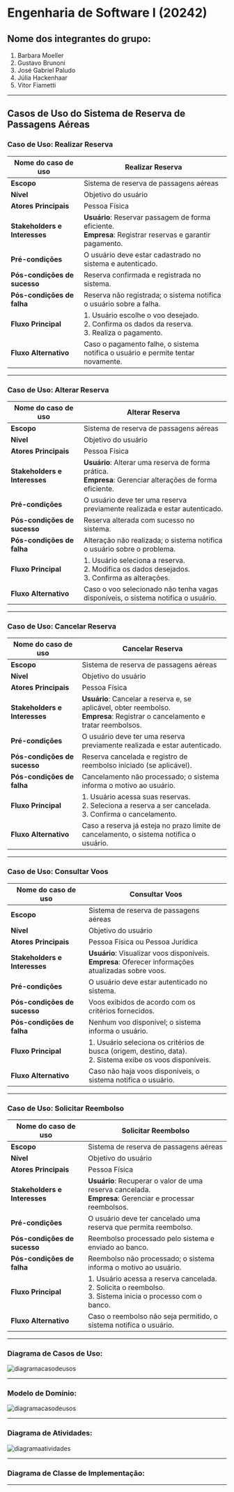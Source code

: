 # Engenharia de Software I (20242)

## Nome dos integrantes do grupo:
1. Barbara Moeller
2. Gustavo Brunoni
3. José Gabriel Paludo
4. Júlia Hackenhaar
5. Vitor Fiametti

---

## Casos de Uso do Sistema de Reserva de Passagens Aéreas

### Caso de Uso: Realizar Reserva
| **Nome do caso de uso**   | Realizar Reserva                                                                              |
|---------------------------|-----------------------------------------------------------------------------------------------|
| **Escopo**                | Sistema de reserva de passagens aéreas                                                        |
| **Nível**                 | Objetivo do usuário                                                                           |
| **Atores Principais**     | Pessoa Física                                                                                 |
| **Stakeholders e Interesses** | **Usuário**: Reservar passagem de forma eficiente.<br>**Empresa**: Registrar reservas e garantir pagamento. |
| **Pré-condições**         | O usuário deve estar cadastrado no sistema e autenticado.                                     |
| **Pós-condições de sucesso** | Reserva confirmada e registrada no sistema.                                                |
| **Pós-condições de falha**   | Reserva não registrada; o sistema notifica o usuário sobre a falha.                         |
| **Fluxo Principal**       | 1. Usuário escolhe o voo desejado.<br>2. Confirma os dados da reserva.<br>3. Realiza o pagamento. |
| **Fluxo Alternativo**     | Caso o pagamento falhe, o sistema notifica o usuário e permite tentar novamente.              |

---

### Caso de Uso: Alterar Reserva
| **Nome do caso de uso**   | Alterar Reserva                                                                               |
|---------------------------|-----------------------------------------------------------------------------------------------|
| **Escopo**                | Sistema de reserva de passagens aéreas                                                        |
| **Nível**                 | Objetivo do usuário                                                                           |
| **Atores Principais**     | Pessoa Física                                                                                 |
| **Stakeholders e Interesses** | **Usuário**: Alterar uma reserva de forma prática.<br>**Empresa**: Gerenciar alterações de forma eficiente. |
| **Pré-condições**         | O usuário deve ter uma reserva previamente realizada e estar autenticado.                     |
| **Pós-condições de sucesso** | Reserva alterada com sucesso no sistema.                                                   |
| **Pós-condições de falha**   | Alteração não realizada; o sistema notifica o usuário sobre o problema.                     |
| **Fluxo Principal**       | 1. Usuário seleciona a reserva.<br>2. Modifica os dados desejados.<br>3. Confirma as alterações. |
| **Fluxo Alternativo**     | Caso o voo selecionado não tenha vagas disponíveis, o sistema notifica o usuário.             |

---

### Caso de Uso: Cancelar Reserva
| **Nome do caso de uso**   | Cancelar Reserva                                                                              |
|---------------------------|-----------------------------------------------------------------------------------------------|
| **Escopo**                | Sistema de reserva de passagens aéreas                                                        |
| **Nível**                 | Objetivo do usuário                                                                           |
| **Atores Principais**     | Pessoa Física                                                                                 |
| **Stakeholders e Interesses** | **Usuário**: Cancelar a reserva e, se aplicável, obter reembolso.<br>**Empresa**: Registrar o cancelamento e tratar reembolsos. |
| **Pré-condições**         | O usuário deve ter uma reserva previamente realizada e estar autenticado.                     |
| **Pós-condições de sucesso** | Reserva cancelada e registro de reembolso iniciado (se aplicável).                         |
| **Pós-condições de falha**   | Cancelamento não processado; o sistema informa o motivo ao usuário.                        |
| **Fluxo Principal**       | 1. Usuário acessa suas reservas.<br>2. Seleciona a reserva a ser cancelada.<br>3. Confirma o cancelamento. |
| **Fluxo Alternativo**     | Caso a reserva já esteja no prazo limite de cancelamento, o sistema notifica o usuário.       |

---

### Caso de Uso: Consultar Voos
| **Nome do caso de uso**   | Consultar Voos                                                                                |
|---------------------------|-----------------------------------------------------------------------------------------------|
| **Escopo**                | Sistema de reserva de passagens aéreas                                                        |
| **Nível**                 | Objetivo do usuário                                                                           |
| **Atores Principais**     | Pessoa Física ou Pessoa Jurídica                                                              |
| **Stakeholders e Interesses** | **Usuário**: Visualizar voos disponíveis.<br>**Empresa**: Oferecer informações atualizadas sobre voos. |
| **Pré-condições**         | O usuário deve estar autenticado no sistema.                                                  |
| **Pós-condições de sucesso** | Voos exibidos de acordo com os critérios fornecidos.                                        |
| **Pós-condições de falha**   | Nenhum voo disponível; o sistema informa o usuário.                                         |
| **Fluxo Principal**       | 1. Usuário seleciona os critérios de busca (origem, destino, data).<br>2. Sistema exibe os voos disponíveis. |
| **Fluxo Alternativo**     | Caso não haja voos disponíveis, o sistema notifica o usuário.                                 |

---

### Caso de Uso: Solicitar Reembolso
| **Nome do caso de uso**   | Solicitar Reembolso                                                                           |
|---------------------------|-----------------------------------------------------------------------------------------------|
| **Escopo**                | Sistema de reserva de passagens aéreas                                                        |
| **Nível**                 | Objetivo do usuário                                                                           |
| **Atores Principais**     | Pessoa Física                                                                                 |
| **Stakeholders e Interesses** | **Usuário**: Recuperar o valor de uma reserva cancelada.<br>**Empresa**: Gerenciar e processar reembolsos. |
| **Pré-condições**         | O usuário deve ter cancelado uma reserva que permita reembolso.                               |
| **Pós-condições de sucesso** | Reembolso processado pelo sistema e enviado ao banco.                                       |
| **Pós-condições de falha**   | Reembolso não processado; o sistema informa o motivo ao usuário.                            |
| **Fluxo Principal**       | 1. Usuário acessa a reserva cancelada.<br>2. Solicita o reembolso.<br>3. Sistema inicia o processo com o banco. |
| **Fluxo Alternativo**     | Caso o reembolso não seja permitido, o sistema notifica o usuário.                            |


---


### Diagrama de Casos de Uso: 

![diagramacasodeusos](https://private-user-images.githubusercontent.com/177582718/391751328-313884c5-fa6a-4d4c-89f4-ff549aad258a.png?jwt=eyJhbGciOiJIUzI1NiIsInR5cCI6IkpXVCJ9.eyJpc3MiOiJnaXRodWIuY29tIiwiYXVkIjoicmF3LmdpdGh1YnVzZXJjb250ZW50LmNvbSIsImtleSI6ImtleTUiLCJleHAiOjE3MzMxODM3MjEsIm5iZiI6MTczMzE4MzQyMSwicGF0aCI6Ii8xNzc1ODI3MTgvMzkxNzUxMzI4LTMxMzg4NGM1LWZhNmEtNGQ0Yy04OWY0LWZmNTQ5YWFkMjU4YS5wbmc_WC1BbXotQWxnb3JpdGhtPUFXUzQtSE1BQy1TSEEyNTYmWC1BbXotQ3JlZGVudGlhbD1BS0lBVkNPRFlMU0E1M1BRSzRaQSUyRjIwMjQxMjAyJTJGdXMtZWFzdC0xJTJGczMlMkZhd3M0X3JlcXVlc3QmWC1BbXotRGF0ZT0yMDI0MTIwMlQyMzUwMjFaJlgtQW16LUV4cGlyZXM9MzAwJlgtQW16LVNpZ25hdHVyZT01YWI0NzNmODNlNTc5MzI4Y2NiZDU4ZGMyZWVmZTlhZDg2ZWJhMzgyZGRhNjgxYWEwMmY5NDliZDBjZGRkODc2JlgtQW16LVNpZ25lZEhlYWRlcnM9aG9zdCJ9.0FjAF-_iBQxWlPrq7mn22L6sVGPdJTkNK7X0UyS_Qc8)


--- 

### Modelo de Domínio:

![diagramacasodeusos](https://private-user-images.githubusercontent.com/177582718/391751328-313884c5-fa6a-4d4c-89f4-ff549aad258a.png?jwt=eyJhbGciOiJIUzI1NiIsInR5cCI6IkpXVCJ9.eyJpc3MiOiJnaXRodWIuY29tIiwiYXVkIjoicmF3LmdpdGh1YnVzZXJjb250ZW50LmNvbSIsImtleSI6ImtleTUiLCJleHAiOjE3MzMxODM3MjEsIm5iZiI6MTczMzE4MzQyMSwicGF0aCI6Ii8xNzc1ODI3MTgvMzkxNzUxMzI4LTMxMzg4NGM1LWZhNmEtNGQ0Yy04OWY0LWZmNTQ5YWFkMjU4YS5wbmc_WC1BbXotQWxnb3JpdGhtPUFXUzQtSE1BQy1TSEEyNTYmWC1BbXotQ3JlZGVudGlhbD1BS0lBVkNPRFlMU0E1M1BRSzRaQSUyRjIwMjQxMjAyJTJGdXMtZWFzdC0xJTJGczMlMkZhd3M0X3JlcXVlc3QmWC1BbXotRGF0ZT0yMDI0MTIwMlQyMzUwMjFaJlgtQW16LUV4cGlyZXM9MzAwJlgtQW16LVNpZ25hdHVyZT01YWI0NzNmODNlNTc5MzI4Y2NiZDU4ZGMyZWVmZTlhZDg2ZWJhMzgyZGRhNjgxYWEwMmY5NDliZDBjZGRkODc2JlgtQW16LVNpZ25lZEhlYWRlcnM9aG9zdCJ9.0FjAF-_iBQxWlPrq7mn22L6sVGPdJTkNK7X0UyS_Qc8)


---

### Diagrama de Atividades:
![diagramaatividades](https://github.com/user-attachments/assets/1a138b4d-d352-42a5-9704-693da429b149)

---

### Diagrama de Classe de Implementação:

---




